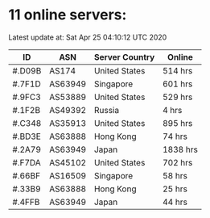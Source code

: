 # 11 online servers:

Latest update at: Sat Apr 25 04:10:12 UTC 2020

| ID | ASN | Server Country | Online |
| -- | --- | -------------- | ------ |
| #.D09B | AS174 | United States | 514 hrs |
| #.7F1D | AS63949 | Singapore | 601 hrs |
| #.9FC3 | AS53889 | United States | 529 hrs |
| #.1F2B | AS49392 | Russia | 4 hrs |
| #.C348 | AS35913 | United States | 895 hrs |
| #.BD3E | AS63888 | Hong Kong | 74 hrs |
| #.2A79 | AS63949 | Japan | 1838 hrs |
| #.F7DA | AS45102 | United States | 702 hrs |
| #.66BF | AS16509 | Singapore | 58 hrs |
| #.33B9 | AS63888 | Hong Kong | 25 hrs |
| #.4FFB | AS63949 | Japan | 44 hrs |

